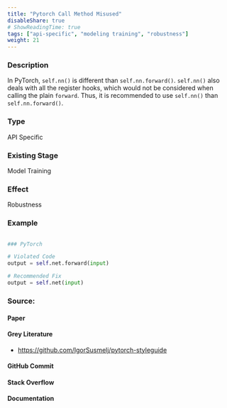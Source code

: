 ```yaml
---
title: "Pytorch Call Method Misused"
disableShare: true
# ShowReadingTime: true
tags: ["api-specific", "modeling training", "robustness"]
weight: 21
---
```


### Description

In PyTorch, `self.nn()` is different than `self.nn.forward()`. `self.nn()` also deals with all the register hooks, which would not be considered when calling the plain `forward`. Thus, it is recommended to use `self.nn()` than `self.nn.forward()`. 

### Type

API Specific

### Existing Stage

Model Training

### Effect

Robustness

### Example

```python

### PyTorch

# Violated Code
output = self.net.forward(input)

# Recommended Fix
output = self.net(input)

```

### Source:

#### Paper 

#### Grey Literature
- https://github.com/IgorSusmelj/pytorch-styleguide

#### GitHub Commit

#### Stack Overflow

#### Documentation

